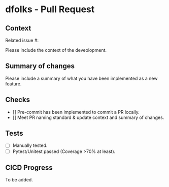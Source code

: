 # dfolks - Pull Request

## Context

Related issue #:

Please include the context of the deveolopment.

## Summary of changes

Please include a summary of what you have been implemented as a new feature.

## Checks

- [] Pre-commit has been implemented to commit a PR locally.
- [] Meet PR naming standard & update context and summary of changes.

## Tests

- [ ] Manually tested.
- [ ] Pytest/Unitest passed (Coverage >70% at least).

## CICD Progress

To be added.
